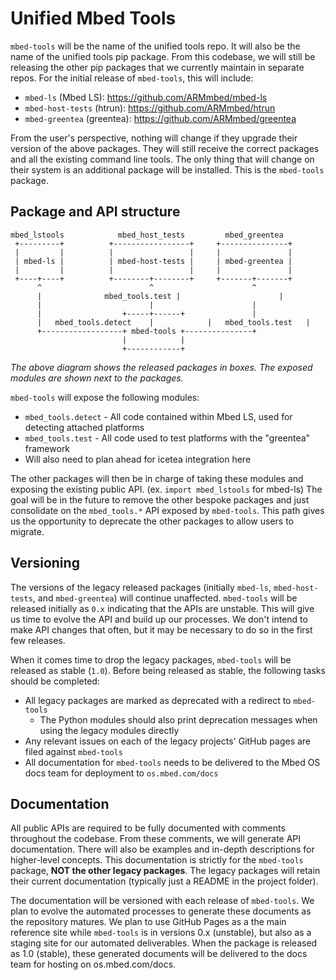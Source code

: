 # Unified Mbed Tools

`mbed-tools` will be the name of the unified tools repo. It will also be the name of the unified tools pip package.
From this codebase, we will still be releasing the other pip packages that we currently maintain in separate repos.
For the initial release of `mbed-tools`, this will include:

- `mbed-ls` (Mbed LS): https://github.com/ARMmbed/mbed-ls
- `mbed-host-tests` (htrun): https://github.com/ARMmbed/htrun
- `mbed-greentea` (greentea): https://github.com/ARMmbed/greentea

From the user's perspective, nothing will change if they upgrade their version of the above packages.
They will still receive the correct packages and all the existing command line tools.
The only thing that will change on their system is an additional package will be installed. This is the `mbed-tools` package.


## Package and API structure

```
mbed_lstools            mbed_host_tests         mbed_greentea
 +---------+          +-----------------+     +---------------+
 |         |          |                 |     |               |
 | mbed-ls |          | mbed-host-tests |     | mbed-greentea |
 |         |          |                 |     |               |
 +----+----+          +--------+--------+     +-------+-------+
      ^                        ^                      ^
      |              mbed_tools.test |                      |
      |                        |                      |
      |                  +-----+------+               |
      |   mbed_tools.detect    |            |   mbed_tools.test   |
      +------------------+ mbed-tools +---------------+
                         |            |
                         +------------+
```

_The above diagram shows the released packages in boxes. The exposed modules are shown next to the packages._

`mbed-tools` will expose the following modules:

- `mbed_tools.detect` - All code contained within Mbed LS, used for detecting attached platforms
- `mbed_tools.test` - All code used to test platforms with the "greentea" framework
 - Will also need to plan ahead for icetea integration here

The other packages will then be in charge of taking these modules and exposing the existing public API. (ex. `import mbed_lstools` for mbed-ls)
The goal will be in the future to remove the other bespoke packages and just consolidate on the `mbed_tools.*` API exposed by `mbed-tools`.
This path gives us the opportunity to deprecate the other packages to allow users to migrate.

## Versioning

The versions of the legacy released packages (initially `mbed-ls`, `mbed-host-tests`, and `mbed-greentea`) will continue unaffected.
`mbed-tools` will be released initially as `0.x` indicating that the APIs are unstable. This will give us time to evolve the API and build up our
processes. We don't intend to make API changes that often, but it may be necessary to do so in the first few releases.

When it comes time to drop the legacy packages, `mbed-tools` will be released as stable (`1.0`). Before being released as stable, the following tasks should
be completed:

- All legacy packages are marked as deprecated with a redirect to `mbed-tools`
  - The Python modules should also print deprecation messages when using the legacy modules directly
- Any relevant issues on each of the legacy projects' GitHub pages are filed against `mbed-tools`
- All documentation for `mbed-tools` needs to be delivered to the Mbed OS docs team for deployment to `os.mbed.com/docs`

## Documentation

All public APIs are required to be fully documented with comments throughout the codebase. From these comments,
we will generate API documentation. There will also be examples and in-depth descriptions for higher-level concepts.
This documentation is strictly for the `mbed-tools` package, **NOT the other legacy packages**. The legacy packages will
retain their current documentation (typically just a README in the project folder).

The documentation will be versioned with each release of `mbed-tools`. We plan to evolve the automated processes to generate
these documents as the repository matures. We plan to use GitHub Pages as a the main reference site while `mbed-tools` is in versions 0.x (unstable), but also as a staging site for our automated deliverables. When the package is released as 1.0 (stable), these generated documents will be delivered to the docs team for hosting on os.mbed.com/docs.
